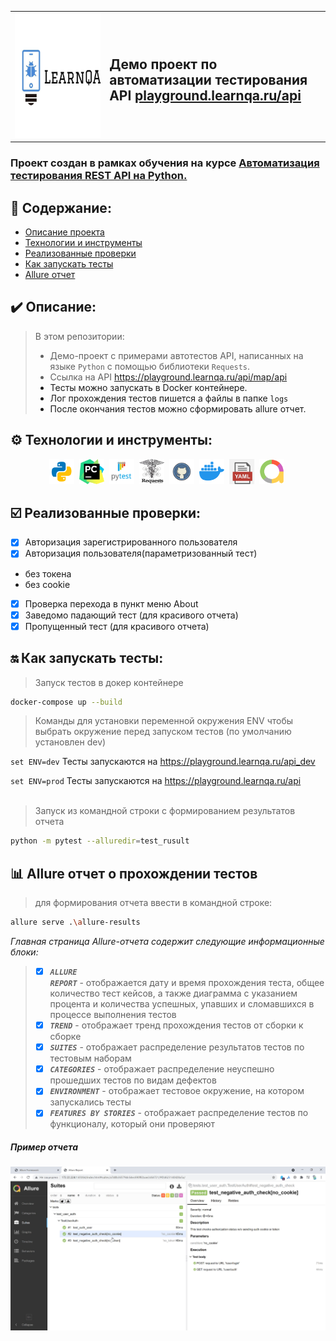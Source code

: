 <table width="100%" border='0'>
 <tr><td width="30%" valign="bottom"><img src="https://github.com/signacher/signacher/blob/main/images/learnqa.png" title="api" alt="api" width="200" height="200"/></td><td valign="middle">
 <h2>Демо проект по автоматизации тестирования API  <a target="_blank" href="https://playground.learnqa.ru/api/map"> playground.learnqa.ru/api<a></h2>
 </td></tr>
</table>

<h3>Проект создан в рамках обучения на курсе <a target="_blank" href="https://www.learnqa.ru/python_api"> Автоматизация тестирования REST API на Python.</a></h3>

## :open_book: Содержание:
- [Описание проекта](#heavy_check_mark-описание)
- [Технологии и инструменты](#gear-технологии-и-инструменты)
- [Реализованные проверки](#ballot_box_with_check-реализованные-проверки)
- [Как запускать тесты](#on-как-запускать-тесты)
- [Allure отчет](#bar_chart-allure-отчет-о-прохождении-тестов)
  
## :heavy_check_mark: Описание:
>В этом репозитории:
>- Демо-проект с примерами автотестов API, написанных на языке <code>Python</code> с помощью библиотеки <code>Requests</code>.
>- Ссылка на API <a target="_blank" href="https://playground.learnqa.ru/api/map"> https://playground.learnqa.ru/api/map/api<a>
>- Тесты можно запускать в Docker контейнере.
>- Лог прохождения тестов пишется а файлы в папке <code>logs</code>
>- После окончания тестов можно сформировать allure отчет.

## :gear: Технологии и инструменты:
<div align="center">
  <img src="https://github.com/signacher/signacher/blob/main/images/python.png" title="Python" alt="Python" width="40" height="40"/>&nbsp;
  <img src="https://github.com/signacher/signacher/blob/main/images/pycharm.png" title="Pycharm" alt="Pycharm" width="40" height="40"/>&nbsp;
  <img src="https://github.com/signacher/signacher/blob/main/images/pytest.png" title="Pytest" alt="Pytest" width="40" height="40"/>&nbsp;
  <img src="https://github.com/signacher/signacher/blob/main/images/requests.png" title="Requests" alt="Requests" width="40" height="40"/>&nbsp;
  <img src="https://github.com/signacher/signacher/blob/main/images/github.png" title="GitHub" alt="GitHub" width="40" height="40"/>&nbsp;
  <img src="https://github.com/signacher/signacher/blob/main/images/docker.png" title="Docker" alt="Docker" width="40" height="40"/>&nbsp;
  <img src="https://github.com/signacher/signacher/blob/main/images/yaml.png" title="yaml" alt="yaml" width="40" height="40"/>&nbsp;
  <img src="https://github.com/signacher/signacher/blob/main/images/allure.png" title="Allure" alt="Allure" width="40" height="40"/>&nbsp;
</div>

## :ballot_box_with_check: Реализованные проверки:
- [x] Авторизация зарегистрированного пользователя
- [x] Авторизация пользователя(параметризованный тест)
-   без токена
-   без cookie      
- [x] Проверка перехода в пункт меню About
- [x] Заведомо падающий тест (для красивого отчета)
- [x] Пропущенный тест (для красивого отчета)

## :on: Как запускать тесты:

>Запуск тестов в докер контейнере
```bash
docker-compose up --build
```

>Команды для установки переменной окружения ENV чтобы выбрать окружение перед запуском тестов (по умолчанию установлен dev)

<code>set ENV=dev</code>  Тесты запускаются на https://playground.learnqa.ru/api_dev

<code>set ENV=prod</code> Тесты запускаются на https://playground.learnqa.ru/api
<br/><br/>
>Запуск из командной строки с формированием результатов отчета
```bash
python -m pytest --alluredir=test_rusult
```
## :bar_chart: Allure отчет о прохождении тестов

> для формирования отчета ввести в командной строке: 
```bash
allure serve .\allure-results
```

*Главная страница Allure-отчета содержит следующие информационные блоки:*

> - [x] <code><strong>*ALLURE REPORT*</strong></code> - отображается дату и время прохождения теста, общее количество тест кейсов, а также диаграмма с указанием процента и количества успешных, упавших и сломавшихся в процессе выполнения тестов
>- [x] <code><strong>*TREND*</strong></code> - отображает тренд прохождения тестов от сборки к сборке
>- [x] <code><strong>*SUITES*</strong></code> - отображает распределение результатов тестов по тестовым наборам
>- [x] <code><strong>*CATEGORIES*</strong></code> - отображает распределение неуспешно прошедших тестов по видам дефектов
>- [x] <code><strong>*ENVIRONMENT*</strong></code> - отображает тестовое окружение, на котором запускались тесты 
>- [x] <code><strong>*FEATURES BY STORIES*</strong></code> - отображает распределение тестов по функционалу, который они проверяют

##### Пример отчета
![Screen Allure3](images/allurereport3.png)
